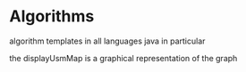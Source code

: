 # Algorithms
algorithm templates in all languages java in particular


the displayUsmMap is a graphical representation of the graph 
